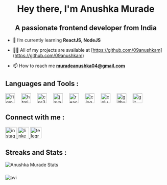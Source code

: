 <h1 align="center">Hey there, I'm Anushka Murade  </h1>
<h2 align="center">A passionate frontend developer from India </h2>

- 🌱 I’m currently learning **ReactJS, NodeJS**

- 👨‍💻 All of my projects are available at [https://github.com/09anushkam](https://github.com/09anushkam)

- 📫 How to reach me **<muradeanushka04@gmail.com>**

<!-- projects -->
<!-- <h2>Some of my projects : </h2>  -->

<!-- [![ReadMe Card](https://github-readme-stats.vercel.app/api/pin/?username=09anushkam&repo=09anushkam.github.io)](https://github.com/09anushkam/09anushkam.github.io)  -->
<!-- [![ReadMe Card](https://github-readme-stats.vercel.app/api/pin/?username=09anushkam&repo=Amazon-Clone)](https://github.com/09anushkam/Amazon-Clone)  -->
 

<!-- languages -->
<h2 align="left">Languages and Tools :   </h2>
<div align="left">
  <img src="https://cdn.jsdelivr.net/gh/devicons/devicon/icons/figma/figma-original.svg" height="30" alt="figma logo"  />
  <img width="12" />
  <img src="https://cdn.jsdelivr.net/gh/devicons/devicon/icons/html5/html5-original.svg" height="30" alt="html5 logo"  />
  <img width="12" />
  <img src="https://cdn.jsdelivr.net/gh/devicons/devicon/icons/css3/css3-original.svg" height="30" alt="css3 logo"  />
  <img width="12" />
  <img src="https://cdn.jsdelivr.net/gh/devicons/devicon/icons/javascript/javascript-original.svg" height="30" alt="javascript logo"  />
  <img width="12" />
  <img src="https://cdn.jsdelivr.net/gh/devicons/devicon/icons/react/react-original.svg" height="30" alt="react logo"  />
  <img width="12" />
  <img src="https://cdn.jsdelivr.net/gh/devicons/devicon/icons/c/c-original.svg" height="30" alt="c logo"  />
  <img width="12" />
  <img src="https://cdn.jsdelivr.net/gh/devicons/devicon/icons/cplusplus/cplusplus-original.svg" height="30" alt="cplusplus logo"  />
  <img width="12" />
  <img src="https://cdn.jsdelivr.net/gh/devicons/devicon/icons/github/github-original.svg" height="30" alt="github logo"  />
  <img width="12" />
  <img src="https://cdn.jsdelivr.net/gh/devicons/devicon/icons/git/git-original.svg" height="30" alt="git logo"  />
</div>

###
<!-- social media -->
<h2 align="left">Connect with me :   </h2>
<div align="left">
  <a href="https://www.instagram.com/_.anushka_murade._/" target="_blank">
    <img src="https://img.shields.io/static/v1?message=Instagram&logo=instagram&label=&color=E4405F&logoColor=white&labelColor=&style=for-the-badge" height="35" alt="instagram logo"  />
  </a>
  <a href="https://www.linkedin.com/in/anushka-murade/" target="_blank">
    <img src="https://img.shields.io/static/v1?message=LinkedIn&logo=linkedin&label=&color=0077B5&logoColor=white&labelColor=&style=for-the-badge" height="35" alt="linkedin logo"  />
  </a>
  <a href="https://web.telegram.org/k/#/passionate_programerr" target="_blank">
    <img src="https://img.shields.io/static/v1?message=Telegram&logo=telegram&label=&color=2CA5E0&logoColor=white&labelColor=&style=for-the-badge" height="35" alt="telegram logo"  />
  </a>
</div>

###
<!-- stats -->
<h2> Streaks and Stats :  </h2> 
<img src="https://github-readme-stats.vercel.app/api?username=09anushkam&theme=merko&show_icons=true" alt="Anushka Murade Stats"> 

###
<!-- lang stats -->
<img src="https://github-readme-stats.vercel.app/api/top-langs?username=09anushkam&show_icons=true&locale=en&layout=compact&theme=chartreuse-dark" alt="ovi" />  

